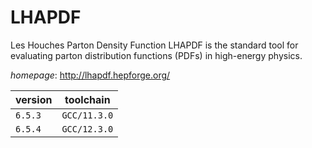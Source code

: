 # LHAPDF

Les Houches Parton Density Function  LHAPDF is the standard tool for evaluating parton distribution functions (PDFs) in high-energy physics.

*homepage*: <http://lhapdf.hepforge.org/>

version | toolchain
--------|----------
``6.5.3`` | ``GCC/11.3.0``
``6.5.4`` | ``GCC/12.3.0``
